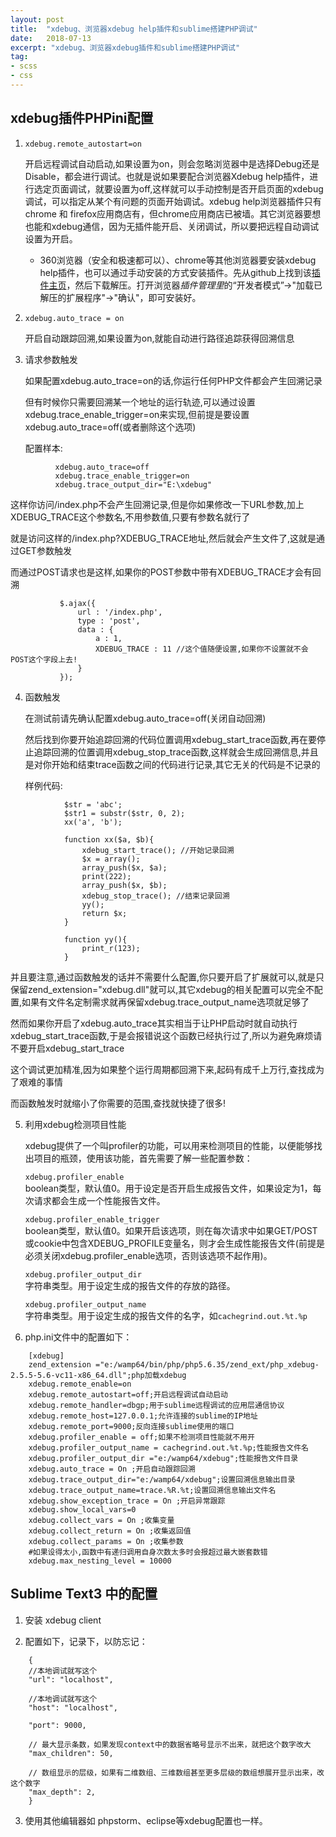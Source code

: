 ```yaml
---
layout: post
title:  "xdebug、浏览器xdebug help插件和sublime搭建PHP调试"
date:   2018-07-13
excerpt: "xdebug、浏览器xdebug插件和sublime搭建PHP调试"
tag:
- scss
- css
---
```


## xdebug插件PHPini配置

1. `xdebug.remote_autostart=on`  

   开启远程调试自动启动,如果设置为on，则会忽略浏览器中是选择Debug还是Disable，都会进行调试。也就是说如果要配合浏览器Xdebug help插件，进行选定页面调试，就要设置为off,这样就可以手动控制是否开启页面的xdebug调试，可以指定从某个有问题的页面开始调试。xdebug help浏览器插件只有chrome 和 firefox应用商店有，但chrome应用商店已被墙。其它浏览器要想也能和xdebug通信，因为无插件能开启、关闭调试，所以要把远程自动调试设置为开启。

    * 360浏览器（安全和极速都可以）、chrome等其他浏览器要安装xdebug help插件，也可以通过手动安装的方式安装插件。先从github上找到该[插件主页](https://github.com/mac-cain13/xdebug-helper-for-chrome)，然后下载解压。打开浏览器*插件管理里*的“开发者模式”->"加载已解压的扩展程序"->"确认"，即可安装好。

2. `xdebug.auto_trace = on`  

   开启自动跟踪回溯,如果设置为on,就能自动进行路径追踪获得回溯信息

3. 请求参数触发  

   如果配置xdebug.auto_trace=on的话,你运行任何PHP文件都会产生回溯记录

   但有时候你只需要回溯某一个地址的运行轨迹,可以通过设置xdebug.trace_enable_trigger=on来实现,但前提是要设置xdebug.auto_trace=off(或者删除这个选项)

      配置样本:
```
          xdebug.auto_trace=off
          xdebug.trace_enable_trigger=on
          xdebug.trace_output_dir="E:\xdebug"
```
   这样你访问/index.php不会产生回溯记录,但是你如果修改一下URL参数,加上XDEBUG_TRACE这个参数名,不用参数值,只要有参数名就行了

   就是访问这样的/index.php?XDEBUG_TRACE地址,然后就会产生文件了,这就是通过GET参数触发

   而通过POST请求也是这样,如果你的POST参数中带有XDEBUG_TRACE才会有回溯
```
           $.ajax({
               url : '/index.php',
               type : 'post',
               data : {
                   a : 1,
                   XDEBUG_TRACE : 11 //这个值随便设置,如果你不设置就不会POST这个字段上去!
               }
           });
```

4. 函数触发  

   在测试前请先确认配置xdebug.auto_trace=off(关闭自动回溯)

   然后找到你要开始追踪回溯的代码位置调用xdebug_start_trace函数,再在要停止追踪回溯的位置调用xdebug_stop_trace函数,这样就会生成回溯信息,并且是对你开始和结束trace函数之间的代码进行记录,其它无关的代码是不记录的

   样例代码:
```
            $str = 'abc';
            $str1 = substr($str, 0, 2);
            xx('a', 'b');

            function xx($a, $b){
                xdebug_start_trace(); //开始记录回溯
                $x = array();
                array_push($x, $a);
                print(222);
                array_push($x, $b);
                xdebug_stop_trace(); //结束记录回溯
                yy();
                return $x;
            }

            function yy(){
                print_r(123);
            }
```
   并且要注意,通过函数触发的话并不需要什么配置,你只要开启了扩展就可以,就是只保留zend_extension="xdebug.dll"就可以,其它xdebug的相关配置可以完全不配置,如果有文件名定制需求就再保留xdebug.trace_output_name选项就足够了

   然而如果你开启了xdebug.auto_trace其实相当于让PHP启动时就自动执行xdebug_start_trace函数,于是会报错说这个函数已经执行过了,所以为避免麻烦请不要开启xdebug_start_trace

   这个调试更加精准,因为如果整个运行周期都回溯下来,起码有成千上万行,查找成为了艰难的事情

   而函数触发时就缩小了你需要的范围,查找就快捷了很多!

5. 利用xdebug检测项目性能

   xdebug提供了一个叫profiler的功能，可以用来检测项目的性能，以便能够找出项目的瓶颈，使用该功能，首先需要了解一些配置参数：

   `xdebug.profiler_enable`  
   boolean类型，默认值0。用于设定是否开启生成报告文件，如果设定为1，每次请求都会生成一个性能报告文件。

   `xdebug.profiler_enable_trigger`  
   boolean类型，默认值0。如果开启该选项，则在每次请求中如果GET/POST或cookie中包含XDEBUG_PROFILE变量名，则才会生成性能报告文件(前提是必须关闭xdebug.profiler_enable选项，否则该选项不起作用)。

   `xdebug.profiler_output_dir`  
   字符串类型。用于设定生成的报告文件的存放的路径。

   `xdebug.profiler_output_name`  
   字符串类型。用于设定生成的报告文件的名字，如`cachegrind.out.%t.%p`

6. php.ini文件中的配置如下：
```
    [xdebug]
    zend_extension ="e:/wamp64/bin/php/php5.6.35/zend_ext/php_xdebug-2.5.5-5.6-vc11-x86_64.dll";php加载xdebug
    xdebug.remote_enable=on
    xdebug.remote_autostart=off;开启远程调试自动启动
    xdebug.remote_handler=dbgp;用于sublime远程调试的应用层通信协议
    xdebug.remote_host=127.0.0.1;允许连接的sublime的IP地址
    xdebug.remote_port=9000;反向连接sublime使用的端口
    xdebug.profiler_enable = off;如果不检测项目性能就不用开
    xdebug.profiler_output_name = cachegrind.out.%t.%p;性能报告文件名
    xdebug.profiler_output_dir ="e:/wamp64/xdebug";性能报告文件目录
    xdebug.auto_trace = On ;开启自动跟踪回溯
    xdebug.trace_output_dir="e:/wamp64/xdebug";设置回溯信息输出目录
    xdebug.trace_output_name=trace.%R.%t;设置回溯信息输出文件名
    xdebug.show_exception_trace = On ;开启异常跟踪
    xdebug.show_local_vars=0
    xdebug.collect_vars = On ;收集变量
    xdebug.collect_return = On ;收集返回值
    xdebug.collect_params = On ;收集参数
    #如果设得太小,函数中有递归调用自身次数太多时会报超过最大嵌套数错
    xdebug.max_nesting_level = 10000
```

## Sublime Text3 中的配置

1. 安装 xdebug client

2. 配置如下，记录下，以防忘记：

```
    {
    //本地调试就写这个
    "url": "localhost",

    //本地调试就写这个
    "host": "localhost",

    "port": 9000,

    // 最大显示条数，如果发现context中的数据省略号显示不出来，就把这个数字改大
    "max_children": 50,

    // 数组显示的层级，如果有二维数组、三维数组甚至更多层级的数组想展开显示出来，改这个数字
    "max_depth": 2,
    }
```

3. 使用其他编辑器如 phpstorm、eclipse等xdebug配置也一样。

